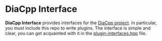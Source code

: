 # DiaCpp Interface

**DiaCpp Interface** provides interfaces for the [DiaCpp project](https://github.com/xqux/diacpp). In particular, you must include this repo to write plugins. The interface is simple and clear, you can get acquainted with it in the [plugin-interfaces.hpp](./include/dia/plugins/plugin-interfaces.hpp) file.
